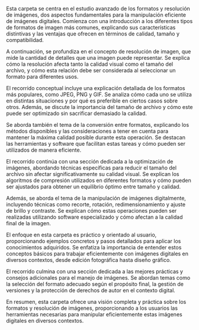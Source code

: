 Esta carpeta se centra en el estudio avanzado de los formatos y resolución de imágenes, dos aspectos fundamentales para la manipulación eficiente de imágenes digitales. Comienza con una introducción a los diferentes tipos de formatos de imagen más comunes, explicando sus características distintivas y las ventajas que ofrecen en términos de calidad, tamaño y compatibilidad.

A continuación, se profundiza en el concepto de resolución de imagen, que mide la cantidad de detalles que una imagen puede representar. Se explica cómo la resolución afecta tanto la calidad visual como el tamaño del archivo, y cómo esta relación debe ser considerada al seleccionar un formato para diferentes usos.

El recorrido conceptual incluye una explicación detallada de los formatos más populares, como JPEG, PNG y GIF. Se analiza cómo cada uno se utiliza en distintas situaciones y por qué es preferible en ciertos casos sobre otros. Además, se discute la importancia del tamaño de archivo y cómo este puede ser optimizado sin sacrificar demasiado la calidad.

Se aborda también el tema de la conversión entre formatos, explicando los métodos disponibles y las consideraciones a tener en cuenta para mantener la máxima calidad posible durante esta operación. Se destacan las herramientas y software que facilitan estas tareas y cómo pueden ser utilizados de manera eficiente.

El recorrido continúa con una sección dedicada a la optimización de imágenes, abordando técnicas específicas para reducir el tamaño del archivo sin afectar significativamente su calidad visual. Se explican los algoritmos de compresión utilizados en diferentes formatos y cómo pueden ser ajustados para obtener un equilibrio óptimo entre tamaño y calidad.

Además, se aborda el tema de la manipulación de imágenes digitalmente, incluyendo técnicas como recorte, rotación, redimensionamiento y ajuste de brillo y contraste. Se explican cómo estas operaciones pueden ser realizadas utilizando software especializado y cómo afectan a la calidad final de la imagen.

El enfoque en esta carpeta es práctico y orientado al usuario, proporcionando ejemplos concretos y pasos detallados para aplicar los conocimientos adquiridos. Se enfatiza la importancia de entender estos conceptos básicos para trabajar eficientemente con imágenes digitales en diversos contextos, desde edición fotográfica hasta diseño gráfico.

El recorrido culmina con una sección dedicada a las mejores prácticas y consejos adicionales para el manejo de imágenes. Se abordan temas como la selección del formato adecuado según el propósito final, la gestión de versiones y la protección de derechos de autor en el contexto digital.

En resumen, esta carpeta ofrece una visión completa y práctica sobre los formatos y resolución de imágenes, proporcionando a los usuarios las herramientas necesarias para manipular eficientemente estas imágenes digitales en diversos contextos.
